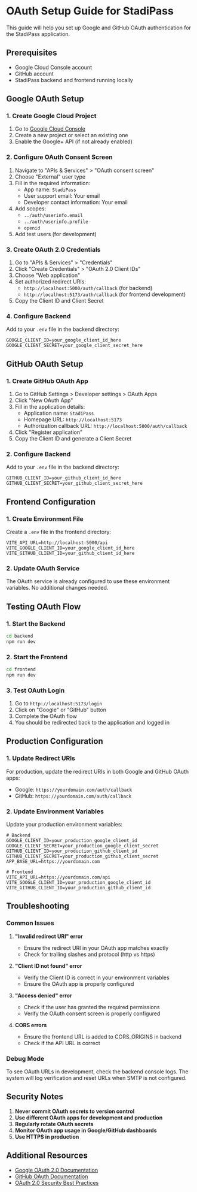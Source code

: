 # OAuth Setup Guide for StadiPass

This guide will help you set up Google and GitHub OAuth authentication for the StadiPass application.

## Prerequisites

- Google Cloud Console account
- GitHub account
- StadiPass backend and frontend running locally

## Google OAuth Setup

### 1. Create Google Cloud Project

1. Go to [Google Cloud Console](https://console.cloud.google.com/)
2. Create a new project or select an existing one
3. Enable the Google+ API (if not already enabled)

### 2. Configure OAuth Consent Screen

1. Navigate to "APIs & Services" > "OAuth consent screen"
2. Choose "External" user type
3. Fill in the required information:
   - App name: `StadiPass`
   - User support email: Your email
   - Developer contact information: Your email
4. Add scopes:
   - `../auth/userinfo.email`
   - `../auth/userinfo.profile`
   - `openid`
5. Add test users (for development)

### 3. Create OAuth 2.0 Credentials

1. Go to "APIs & Services" > "Credentials"
2. Click "Create Credentials" > "OAuth 2.0 Client IDs"
3. Choose "Web application"
4. Set authorized redirect URIs:
   - `http://localhost:5000/auth/callback` (for backend)
   - `http://localhost:5173/auth/callback` (for frontend development)
5. Copy the Client ID and Client Secret

### 4. Configure Backend

Add to your `.env` file in the backend directory:

```env
GOOGLE_CLIENT_ID=your_google_client_id_here
GOOGLE_CLIENT_SECRET=your_google_client_secret_here
```

## GitHub OAuth Setup

### 1. Create GitHub OAuth App

1. Go to GitHub Settings > Developer settings > OAuth Apps
2. Click "New OAuth App"
3. Fill in the application details:
   - Application name: `StadiPass`
   - Homepage URL: `http://localhost:5173`
   - Authorization callback URL: `http://localhost:5000/auth/callback`
4. Click "Register application"
5. Copy the Client ID and generate a Client Secret

### 2. Configure Backend

Add to your `.env` file in the backend directory:

```env
GITHUB_CLIENT_ID=your_github_client_id_here
GITHUB_CLIENT_SECRET=your_github_client_secret_here
```

## Frontend Configuration

### 1. Create Environment File

Create a `.env` file in the frontend directory:

```env
VITE_API_URL=http://localhost:5000/api
VITE_GOOGLE_CLIENT_ID=your_google_client_id_here
VITE_GITHUB_CLIENT_ID=your_github_client_id_here
```

### 2. Update OAuth Service

The OAuth service is already configured to use these environment variables. No additional changes needed.

## Testing OAuth Flow

### 1. Start the Backend

```bash
cd backend
npm run dev
```

### 2. Start the Frontend

```bash
cd frontend
npm run dev
```

### 3. Test OAuth Login

1. Go to `http://localhost:5173/login`
2. Click on "Google" or "GitHub" button
3. Complete the OAuth flow
4. You should be redirected back to the application and logged in

## Production Configuration

### 1. Update Redirect URIs

For production, update the redirect URIs in both Google and GitHub OAuth apps:

- Google: `https://yourdomain.com/auth/callback`
- GitHub: `https://yourdomain.com/auth/callback`

### 2. Update Environment Variables

Update your production environment variables:

```env
# Backend
GOOGLE_CLIENT_ID=your_production_google_client_id
GOOGLE_CLIENT_SECRET=your_production_google_client_secret
GITHUB_CLIENT_ID=your_production_github_client_id
GITHUB_CLIENT_SECRET=your_production_github_client_secret
APP_BASE_URL=https://yourdomain.com

# Frontend
VITE_API_URL=https://yourdomain.com/api
VITE_GOOGLE_CLIENT_ID=your_production_google_client_id
VITE_GITHUB_CLIENT_ID=your_production_github_client_id
```

## Troubleshooting

### Common Issues

1. **"Invalid redirect URI" error**
   - Ensure the redirect URI in your OAuth app matches exactly
   - Check for trailing slashes and protocol (http vs https)

2. **"Client ID not found" error**
   - Verify the Client ID is correct in your environment variables
   - Ensure the OAuth app is properly configured

3. **"Access denied" error**
   - Check if the user has granted the required permissions
   - Verify the OAuth consent screen is properly configured

4. **CORS errors**
   - Ensure the frontend URL is added to CORS_ORIGINS in backend
   - Check if the API URL is correct

### Debug Mode

To see OAuth URLs in development, check the backend console logs. The system will log verification and reset URLs when SMTP is not configured.

## Security Notes

1. **Never commit OAuth secrets to version control**
2. **Use different OAuth apps for development and production**
3. **Regularly rotate OAuth secrets**
4. **Monitor OAuth app usage in Google/GitHub dashboards**
5. **Use HTTPS in production**

## Additional Resources

- [Google OAuth 2.0 Documentation](https://developers.google.com/identity/protocols/oauth2)
- [GitHub OAuth Documentation](https://docs.github.com/en/developers/apps/building-oauth-apps)
- [OAuth 2.0 Security Best Practices](https://tools.ietf.org/html/draft-ietf-oauth-security-topics)

